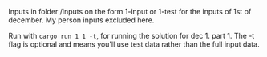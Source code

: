 Inputs in folder /inputs on the form 1-input or 1-test for the inputs of 1st of december. My person inputs excluded here.

Run with `cargo run 1 1 -t`, for running the solution for dec 1. part 1. The -t flag is optional and means you'll use test data rather than the full input data.
